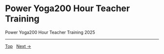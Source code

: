 # Power Yoga200 Hour Teacher Training

Power Yoga200 Hour Teacher Training
2025


---
[Top](/index.md) &nbsp; [Next →](/pages/page-002.md)
